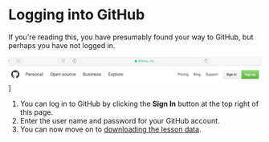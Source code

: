 # Logging into GitHub
If you're reading this, you have presumably found your way to GitHub, but perhaps you have not logged in.

![GitHub Sign In](Images/GitHub-Sign-In.png)]

1. You can log in to GitHub by clicking the **Sign In** button at the top right of this page.
2. Enter the user name and password for your GitHub account.
3. You can now move on to [downloading the lesson data](Data.md).
